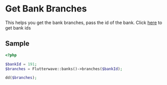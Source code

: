 # Get Bank Branches

This helps you get the bank branches, pass the id of the bank. Click [here](/banks/list-banks) to get bank ids

## Sample

```php
<?php

$bankId = 191;
$branches = Flutterwave::banks()->branches($bankId);

dd($branches);

```
